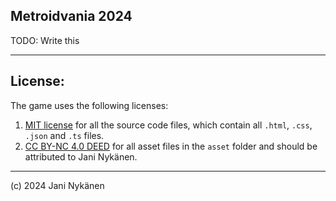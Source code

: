 ## Metroidvania 2024

TODO: Write this

-----


## License:

The game uses the following licenses:
1. [MIT license](https://opensource.org/license/mit) for all the source code files, which contain all `.html`, `.css`, `.json` and `.ts` files.
2. [CC BY-NC 4.0 DEED](https://creativecommons.org/licenses/by-nc/4.0/deed.en) for all asset files in the `asset` folder and should be attributed to Jani Nykänen.


-----

(c) 2024 Jani Nykänen
